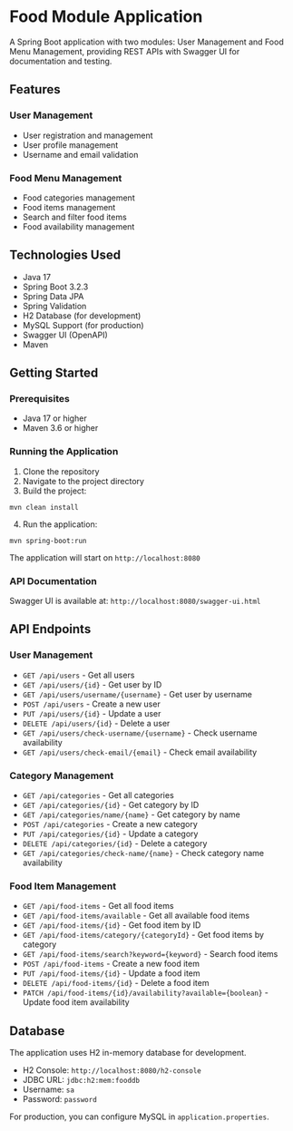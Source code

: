 # Food Module Application

A Spring Boot application with two modules: User Management and Food Menu Management, providing REST APIs with Swagger UI for documentation and testing.

## Features

### User Management
- User registration and management
- User profile management
- Username and email validation

### Food Menu Management
- Food categories management
- Food items management
- Search and filter food items
- Food availability management

## Technologies Used

- Java 17
- Spring Boot 3.2.3
- Spring Data JPA
- Spring Validation
- H2 Database (for development)
- MySQL Support (for production)
- Swagger UI (OpenAPI)
- Maven

## Getting Started

### Prerequisites
- Java 17 or higher
- Maven 3.6 or higher

### Running the Application

1. Clone the repository
2. Navigate to the project directory
3. Build the project:
```
mvn clean install
```
4. Run the application:
```
mvn spring-boot:run
```

The application will start on `http://localhost:8080`

### API Documentation

Swagger UI is available at: `http://localhost:8080/swagger-ui.html`

## API Endpoints

### User Management
- `GET /api/users` - Get all users
- `GET /api/users/{id}` - Get user by ID
- `GET /api/users/username/{username}` - Get user by username
- `POST /api/users` - Create a new user
- `PUT /api/users/{id}` - Update a user
- `DELETE /api/users/{id}` - Delete a user
- `GET /api/users/check-username/{username}` - Check username availability
- `GET /api/users/check-email/{email}` - Check email availability

### Category Management
- `GET /api/categories` - Get all categories
- `GET /api/categories/{id}` - Get category by ID
- `GET /api/categories/name/{name}` - Get category by name
- `POST /api/categories` - Create a new category
- `PUT /api/categories/{id}` - Update a category
- `DELETE /api/categories/{id}` - Delete a category
- `GET /api/categories/check-name/{name}` - Check category name availability

### Food Item Management
- `GET /api/food-items` - Get all food items
- `GET /api/food-items/available` - Get all available food items
- `GET /api/food-items/{id}` - Get food item by ID
- `GET /api/food-items/category/{categoryId}` - Get food items by category
- `GET /api/food-items/search?keyword={keyword}` - Search food items
- `POST /api/food-items` - Create a new food item
- `PUT /api/food-items/{id}` - Update a food item
- `DELETE /api/food-items/{id}` - Delete a food item
- `PATCH /api/food-items/{id}/availability?available={boolean}` - Update food item availability

## Database

The application uses H2 in-memory database for development.
- H2 Console: `http://localhost:8080/h2-console`
- JDBC URL: `jdbc:h2:mem:fooddb`
- Username: `sa`
- Password: `password`

For production, you can configure MySQL in `application.properties`. 